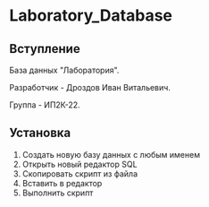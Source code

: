 # Laboratory_Database

## Вступление

База данных "Лаборатория". 

Разработчик - Дроздов Иван Витальевич. 

Группа - ИП2К-22.

## Установка

1. Создать новую базу данных с любым именем
2. Открыть новый редактор SQL
3. Скопировать скрипт из файла
4. Вставить в редактор
5. Выполнить скрипт
